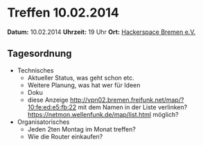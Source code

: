 # Treffen 10.02.2014

**Datum:** 10.02.2014 **Uhrzeit:** 19 Uhr **Ort:** [Hackerspace Bremen e.V.](http://http://www.hackerspace-bremen.de)

## Tagesordnung

* Technisches
  * Aktueller Status, was geht schon etc.
  * Weitere Planung, was hat wer für Ideen
  * Doku
  * diese Anzeige http://vpn02.bremen.freifunk.net/map/?10:fe:ed:e5:fb:22 mit dem Namen in der Liste verlinken? https://netmon.wellenfunk.de/map/list.html möglich?
* Organisatorisches
  * Jeden 2ten Montag im Monat treffen? 
  * Wie die Router einkaufen?

